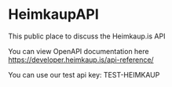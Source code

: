 # HeimkaupAPI
This public place to discuss the Heimkaup.is API

You can view OpenAPI documentation here
https://developer.heimkaup.is/api-reference/

You can use our test api key: TEST-HEIMKAUP
